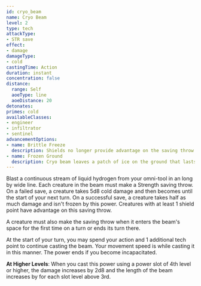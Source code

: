 ```yaml
---
id: cryo_beam
name: Cryo Beam
level: 2
type: tech
attackType:
- STR save
effect:
- damage
damageType:
- cold
castingTime: Action
duration: instant
concentration: false
distance:
  range: Self
  aoeType: line
  aoeDistance: 20
detonates:
primes: cold
availableClasses:
- engineer
- infiltrator
- sentinel
advancementOptions:
- name: Brittle Freeze
  description: Shields no longer provide advantage on the saving throw. On a successful save, a creature is <me-condition id="primed" sub="cold"/> until the end of your next turn.
- name: Frozen Ground
  description: Cryo beam leaves a patch of ice on the ground that lasts for 1 minute. The ground is considered difficult terrain.
---
```


Blast a continuous stream of liquid hydrogen from your omni-tool in an <me-distance length="20"/> long by <me-distance length="5"/> wide line. Each creature in the beam
must make a Strength saving throw. On a failed save, a creature takes 5d8 cold damage and then becomes <me-condition id="frozen"/>
until the start of your next turn. On a successful save, a creature takes half as much damage and isn't frozen by this power.
Creatures with at least 1 shield point have advantage on this saving throw.

A creature must also make the saving throw when it enters the beam's space for the first time on a turn or ends its turn there.

At the start of your turn, you may spend your action and 1 additional tech point to continue casting the beam. Your
movement speed is <me-distance length="5"/> while casting it in this manner. The power ends if you become incapacitated.

__At Higher Levels__: When you cast this power using a power slot of 4th level or higher, the damage increases by 2d8
and the length of the beam increases by <me-distance length="5"/> for each slot level above 3rd.
